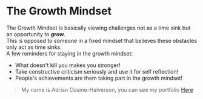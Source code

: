 # The Growth Mindset  
The Growth Mindset is basically viewing challenges not as a time sink but an opportunity to ***grow***.  
This is opposed to someone in a fixed mindset that believes these obstacles only act as time sinks.  
A few reminders for staying in the growth mindset:  

* What doesn't kill you makes you stronger!  
* Take constructive criticism seriously and use it for self reflection!  
* People's achievements are them taking part in the growth mindset!  

> My name is Adrian Cosme-Halverson, you can see my portfolio [Here][1] 

[1]: https://adriancosme5850.github.io/reading-notes/
